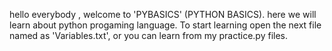 
hello everybody , welcome to 'PYBASICS' (PYTHON BASICS).
here we will learn about python progaming language.
To start learning open the next file named as 'Variables.txt', or you can learn from my practice.py files.